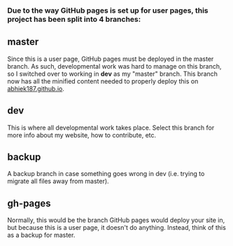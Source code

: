 ### Due to the way GitHub pages is set up for user pages, this project has been split into 4 branches:

## master
Since this is a user page, GitHub pages must be deployed in the master branch. As such, developmental work was hard to manage on this branch, so I switched over to working in **dev** as my "master" branch. This branch now has all the minified content needed to properly deploy this on [abhiek187.github.io](https://abhiek187.github.io).

## dev
This is where all developmental work takes place. Select this branch for more info about my website, how to contribute, etc.

## backup
A backup branch in case something goes wrong in dev (i.e. trying to migrate all files away from master).

## gh-pages
Normally, this would be the branch GitHub pages would deploy your site in, but because this is a user page, it doesn't do anything. Instead, think of this as a backup for master.
